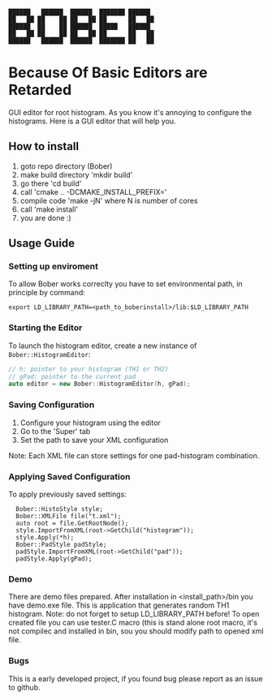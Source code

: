 ```

██████   ██████  ██████  ███████ ██████  
██   ██ ██    ██ ██   ██ ██      ██   ██ 
██████  ██    ██ ██████  █████   ██████  
██   ██ ██    ██ ██   ██ ██      ██   ██ 
██████   ██████  ██████  ███████ ██   ██ 

```
  
# Because Of Basic Editors are Retarded
GUI editor for root histogram.
As you know it's annoying to configure the histograms. Here is a GUI editor that will help you.
## How to install
1. goto repo directory (Bober)
2. make build directory 'mkdir build'
3. go there 'cd build'
4. call 'cmake .. -DCMAKE_INSTALL_PREFIX=<path to install>'
5. compile code 'make -jN' where N is number of cores
6. call 'make install'
7. you are done :)

## Usage Guide

### Setting up enviroment
To allow Bober works correclty you have to set environmental path, in principle by command:
```
export LD_LIBRARY_PATH=<path_to_boberinstall>/lib:$LD_LIBRARY_PATH
```
### Starting the Editor
To launch the histogram editor, create a new instance of `Bober::HistogramEditor`:

```cpp
// h: pointer to your histogram (TH1 or TH2)
// gPad: pointer to the current pad
auto editor = new Bober::HistogramEditor(h, gPad);
```

### Saving Configuration
1. Configure your histogram using the editor
2. Go to the 'Super' tab
3. Set the path to save your XML configuration

Note: Each XML file can store settings for one pad-histogram combination.

### Applying Saved Configuration
To apply previously saved settings:

```
  Bober::HistoStyle style;
  Bober::XMLFile file("t.xml");
  auto root = file.GetRootNode();
  style.ImportFromXML(root->GetChild("histogram"));
  style.Apply(*h);
  Bober::PadStyle padStyle;
  padStyle.ImportFromXML(root->GetChild("pad"));
  padStyle.Apply(gPad);
```

### Demo
There are demo files prepared.
After installation in <install_path>/bin you have demo.exe file. This is application that generates random TH1 histogram. Note: do not forget 
to setup LD_LIBRARY_PATH before!
To open created file you can use tester.C macro (this is stand alone root macro, it's not compilec and installed in bin, sou
you should modify path to opened xml file.

### Bugs
This is a early developed project, if you found bug please report as an issue to github.
